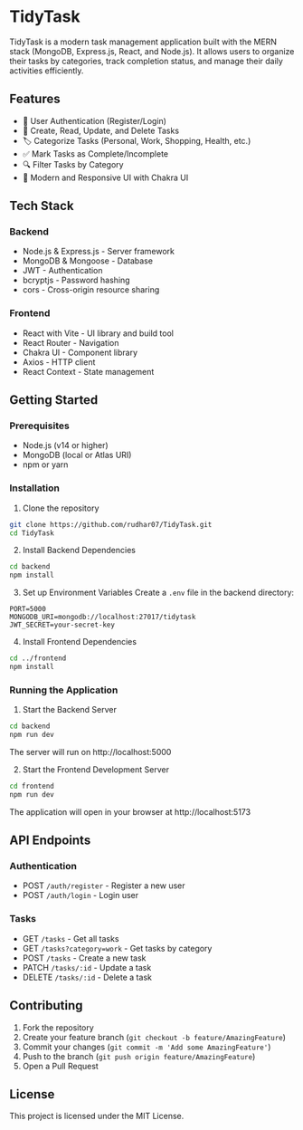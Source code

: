 # TidyTask

TidyTask is a modern task management application built with the MERN stack (MongoDB, Express.js, React, and Node.js). It allows users to organize their tasks by categories, track completion status, and manage their daily activities efficiently.

## Features

- 🔐 User Authentication (Register/Login)
- 📝 Create, Read, Update, and Delete Tasks
- 🏷️ Categorize Tasks (Personal, Work, Shopping, Health, etc.)
- ✅ Mark Tasks as Complete/Incomplete
- 🔍 Filter Tasks by Category
- 💫 Modern and Responsive UI with Chakra UI

## Tech Stack

### Backend
- Node.js & Express.js - Server framework
- MongoDB & Mongoose - Database
- JWT - Authentication
- bcryptjs - Password hashing
- cors - Cross-origin resource sharing

### Frontend
- React with Vite - UI library and build tool
- React Router - Navigation
- Chakra UI - Component library
- Axios - HTTP client
- React Context - State management

## Getting Started

### Prerequisites
- Node.js (v14 or higher)
- MongoDB (local or Atlas URI)
- npm or yarn

### Installation

1. Clone the repository
```bash
git clone https://github.com/rudhar07/TidyTask.git
cd TidyTask
```

2. Install Backend Dependencies
```bash
cd backend
npm install
```

3. Set up Environment Variables
Create a `.env` file in the backend directory:
```
PORT=5000
MONGODB_URI=mongodb://localhost:27017/tidytask
JWT_SECRET=your-secret-key
```

4. Install Frontend Dependencies
```bash
cd ../frontend
npm install
```

### Running the Application

1. Start the Backend Server
```bash
cd backend
npm run dev
```
The server will run on http://localhost:5000

2. Start the Frontend Development Server
```bash
cd frontend
npm run dev
```
The application will open in your browser at http://localhost:5173

## API Endpoints

### Authentication
- POST `/auth/register` - Register a new user
- POST `/auth/login` - Login user

### Tasks
- GET `/tasks` - Get all tasks
- GET `/tasks?category=work` - Get tasks by category
- POST `/tasks` - Create a new task
- PATCH `/tasks/:id` - Update a task
- DELETE `/tasks/:id` - Delete a task

## Contributing

1. Fork the repository
2. Create your feature branch (`git checkout -b feature/AmazingFeature`)
3. Commit your changes (`git commit -m 'Add some AmazingFeature'`)
4. Push to the branch (`git push origin feature/AmazingFeature`)
5. Open a Pull Request

## License

This project is licensed under the MIT License.
